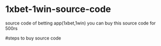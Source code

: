 # 1xbet-1win-source-code
source code of betting app(1xbet,1win)
you can buy this source code for 500rs

#steps to buy source code 
